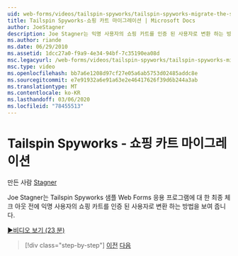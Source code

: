 ```yaml
---
uid: web-forms/videos/tailspin-spyworks/tailspin-spyworks-migrate-the-shopping-cart
title: Tailspin Spyworks-쇼핑 카트 마이그레이션 | Microsoft Docs
author: JoeStagner
description: Joe Stagner는 익명 사용자의 쇼핑 카트를 인증 된 사용자로 변환 하는 방법을 보여 줍니다. Tailspin Spyworks 샘플 웹 F ...
ms.author: riande
ms.date: 06/29/2010
ms.assetid: 1dcc27a0-f9a9-4e34-94bf-7c35190ea08d
msc.legacyurl: /web-forms/videos/tailspin-spyworks/tailspin-spyworks-migrate-the-shopping-cart
msc.type: video
ms.openlocfilehash: bb7a6e1208d97cf27e05a6ab5753d02485addc8e
ms.sourcegitcommit: e7e91932a6e91a63e2e46417626f39d6b244a3ab
ms.translationtype: MT
ms.contentlocale: ko-KR
ms.lasthandoff: 03/06/2020
ms.locfileid: "78455513"
---
```

# <a name="tailspin-spyworks---migrate-the-shopping-cart"></a>Tailspin Spyworks - 쇼핑 카트 마이그레이션

만든 사람 [Stagner](https://github.com/JoeStagner)

Joe Stagner는 Tailspin Spyworks 샘플 Web Forms 응용 프로그램에 대 한 최종 체크 아웃 전에 익명 사용자의 쇼핑 카트를 인증 된 사용자로 변환 하는 방법을 보여 줍니다.

[&#9654;비디오 보기 (23 분)](https://channel9.msdn.com/Blogs/ASP-NET-Site-Videos/tailspin-spyworks-migrate-the-shopping-cart)

> [!div class="step-by-step"]
> [이전](tailspin-spyworks-update-the-shopping-cart.md)
> [다음](tailspin-spyworks-final-check-out.md)
